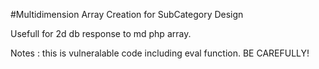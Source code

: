 #Multidimension Array Creation for SubCategory Design

Usefull for 2d db response to md php array. 

Notes : this is vulneralable code including eval function. BE CAREFULLY!

